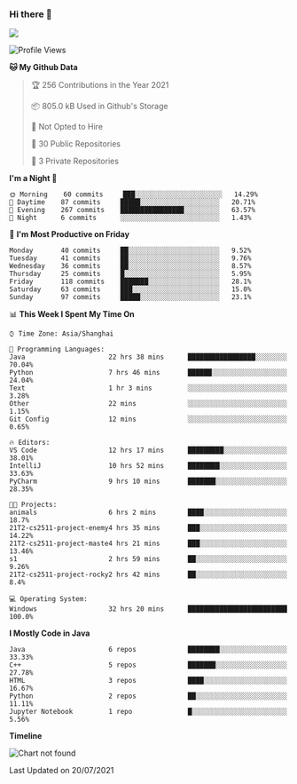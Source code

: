 ### Hi there 👋

<!--
**zhou-ning/zhou-ning** is a ✨ _special_ ✨ repository because its `README.md` (this file) appears on your GitHub profile.

Here are some ideas to get you started:

- 🔭 I’m currently working on ...
- 🌱 I’m currently learning ...
- 👯 I’m looking to collaborate on ...
- 🤔 I’m looking for help with ...
- 💬 Ask me about ...
- 📫 How to reach me: ...
- 😄 Pronouns: ...
- ⚡ Fun fact: ...
-->
![](https://github-readme-stats.vercel.app/api?username=zhou-ning)

<!--START_SECTION:waka-->
![Profile Views](http://img.shields.io/badge/Profile%20Views-0-blue)

**🐱 My Github Data** 

> 🏆 256 Contributions in the Year 2021
 > 
> 📦 805.0 kB Used in Github's Storage 
 > 
> 🚫 Not Opted to Hire
 > 
> 📜 30 Public Repositories 
 > 
> 🔑 3 Private Repositories  
 > 
**I'm a Night 🦉** 

```text
🌞 Morning    60 commits     ███░░░░░░░░░░░░░░░░░░░░░░   14.29% 
🌆 Daytime    87 commits     █████░░░░░░░░░░░░░░░░░░░░   20.71% 
🌃 Evening    267 commits    ████████████████░░░░░░░░░   63.57% 
🌙 Night      6 commits      ░░░░░░░░░░░░░░░░░░░░░░░░░   1.43%

```
📅 **I'm Most Productive on Friday** 

```text
Monday       40 commits     ██░░░░░░░░░░░░░░░░░░░░░░░   9.52% 
Tuesday      41 commits     ██░░░░░░░░░░░░░░░░░░░░░░░   9.76% 
Wednesday    36 commits     ██░░░░░░░░░░░░░░░░░░░░░░░   8.57% 
Thursday     25 commits     █░░░░░░░░░░░░░░░░░░░░░░░░   5.95% 
Friday       118 commits    ███████░░░░░░░░░░░░░░░░░░   28.1% 
Saturday     63 commits     ███░░░░░░░░░░░░░░░░░░░░░░   15.0% 
Sunday       97 commits     █████░░░░░░░░░░░░░░░░░░░░   23.1%

```


📊 **This Week I Spent My Time On** 

```text
⌚︎ Time Zone: Asia/Shanghai

💬 Programming Languages: 
Java                     22 hrs 38 mins      █████████████████░░░░░░░░   70.04% 
Python                   7 hrs 46 mins       ██████░░░░░░░░░░░░░░░░░░░   24.04% 
Text                     1 hr 3 mins         ░░░░░░░░░░░░░░░░░░░░░░░░░   3.28% 
Other                    22 mins             ░░░░░░░░░░░░░░░░░░░░░░░░░   1.15% 
Git Config               12 mins             ░░░░░░░░░░░░░░░░░░░░░░░░░   0.65%

🔥 Editors: 
VS Code                  12 hrs 17 mins      █████████░░░░░░░░░░░░░░░░   38.01% 
IntelliJ                 10 hrs 52 mins      ████████░░░░░░░░░░░░░░░░░   33.63% 
PyCharm                  9 hrs 10 mins       ███████░░░░░░░░░░░░░░░░░░   28.35%

🐱‍💻 Projects: 
animals                  6 hrs 2 mins        ████░░░░░░░░░░░░░░░░░░░░░   18.7% 
21T2-cs2511-project-enemy4 hrs 35 mins       ███░░░░░░░░░░░░░░░░░░░░░░   14.22% 
21T2-cs2511-project-maste4 hrs 21 mins       ███░░░░░░░░░░░░░░░░░░░░░░   13.46% 
s1                       2 hrs 59 mins       ██░░░░░░░░░░░░░░░░░░░░░░░   9.26% 
21T2-cs2511-project-rocky2 hrs 42 mins       ██░░░░░░░░░░░░░░░░░░░░░░░   8.4%

💻 Operating System: 
Windows                  32 hrs 20 mins      █████████████████████████   100.0%

```

**I Mostly Code in Java** 

```text
Java                     6 repos             ████████░░░░░░░░░░░░░░░░░   33.33% 
C++                      5 repos             ███████░░░░░░░░░░░░░░░░░░   27.78% 
HTML                     3 repos             ████░░░░░░░░░░░░░░░░░░░░░   16.67% 
Python                   2 repos             ██░░░░░░░░░░░░░░░░░░░░░░░   11.11% 
Jupyter Notebook         1 repo              █░░░░░░░░░░░░░░░░░░░░░░░░   5.56%

```


**Timeline**

![Chart not found](https://raw.githubusercontent.com/zhou-ning/zhou-ning/main/charts/bar_graph.png) 


 Last Updated on 20/07/2021
<!--END_SECTION:waka-->

